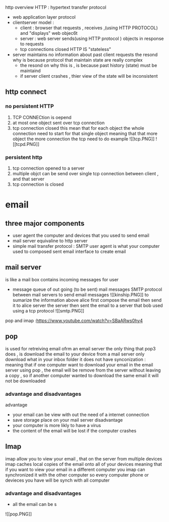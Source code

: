 
http overview 
 HTTP : hypertext transfer protocol 
- web application layer protocol 
- clientserver model : 
	- client : browser that requests , receives ,(using HTTP PROTOCOL)  and "displays" web objec6t 
	- server : web server sends(using HTTP protocol ) objects in response to requests 
	- tcp connections closed 
 HTTP IS "stateless"
 - server maintains no information about past client requests the resond why is because protocol that maintain state are really complex 
	 - the resond on why this is , is because past history (state) must be maintaind 
	 - if server client crashes , thier view of the state will be inconsistent 
## http connect 
### no persistent HTTP 
1. TCP CONNECtion is oepend 
2. at most one object sent over tcp connection 
3. tcp connection closed 
this mean that for each object the whole connection need to start for that single object meaning that that more object the more connection the tcp need to do 
example 
![[tcp.PNG]]
![[tcpd.PNG]]



### persistent http 
1. tcp connection opened to a server 
2.  multiple objct can be send over single tcp connection between client , and that server 
3. tcp connection is closed 



# email 
## three major components 
- user agent the computer and devices that you used to send email 
- mail server equivaline to http server 
- simple mail transfer protocol : SMTP 
user agent is what your computer used to composed sent email interface to create email 
## mail server 
is like a mail box contains incoming messages for user 
- message queue of out going (to be sent) mail messages 
SMTP  protocol between mail servers to send email messages 
![[kinship.PNG]]
to sumarize the information above alice first compose the email then send it to alice server the server then sent the email to a server that bob used using a tcp protocol 
![[smtp.PNG]]

pop and imap :https://www.youtube.com/watch?v=SBaARws0hy4
## pop
is used for retreiving email ofrm an email server 
the only thing that pop3 does , is download the email to your device from a mail server 
only download what in your inbox folder 
it does not have synconization :
meaning that if one computer want to download your email in the email server using pop , the email will be remove from the server without leaving a copy , so if another computer wanted to download the same email it will not be downloaded 
### advantage and disadvantages
advantage 
- your email can be view with out the need of a internet connection 
- save storage place on your mail server 
disadvantage 
- your computer is more likly to have a virus 
- the content of the email will be lost if the computer crashes 
## Imap 
imap allow you to view your email , that on the server from multiple devices 
imap caches local copies of the email onto all of your devices meaning that if you want to view your email in a different computer you imap can synchronized it with the other computer 
so every computer phone or devieces you have will be synch with all computer 
### advantage and disadvantages
- all the email can be s

![[pop.PNG]]




